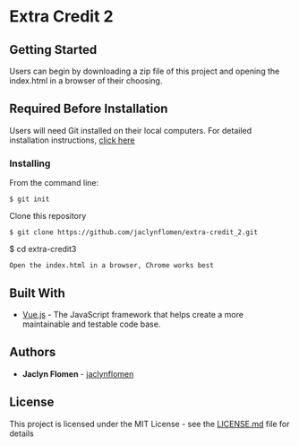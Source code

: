 # Extra Credit 2

## Getting Started

Users can begin by downloading a zip file of this project and opening the index.html in a browser of their choosing. 

## Required Before Installation
Users will need Git installed on their local computers. For detailed installation instructions, [click here](https://git-scm.com/book/en/v2/Getting-Started-Installing-Git)

### Installing
From the command line:

```
$ git init
```
Clone this repository
```
$ git clone https://github.com/jaclynflomen/extra-credit_2.git
```
$ cd extra-credit3
```
Open the index.html in a browser, Chrome works best
```

## Built With

* [Vue.js](https://vuejs.org/) - The JavaScript framework that helps create a more maintainable and testable code base.


## Authors

* **Jaclyn Flomen** - [jaclynflomen](https://github.com/jaclynflomen)


## License

This project is licensed under the MIT License - see the [LICENSE.md](LICENSE.md) file for details
